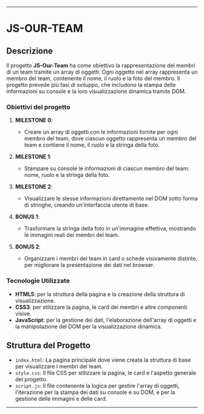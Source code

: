 
---

# JS-OUR-TEAM

## Descrizione

Il progetto **JS-Our-Team** ha come obiettivo la rappresentazione dei membri di un team tramite un array di oggetti. Ogni oggetto nel array rappresenta un membro del team, contenente il nome, il ruolo e la foto del membro. Il progetto prevede più fasi di sviluppo, che includono la stampa delle informazioni su console e la loro visualizzazione dinamica tramite DOM.

### Obiettivi del progetto

1. **MILESTONE 0**: 
   - Creare un array di oggetti con le informazioni fornite per ogni membro del team, dove ciascun oggetto rappresenta un membro del team e contiene il nome, il ruolo e la stringa della foto.

2. **MILESTONE 1**: 
   - Stampare su console le informazioni di ciascun membro del team: nome, ruolo e la stringa della foto.

3. **MILESTONE 2**: 
   - Visualizzare le stesse informazioni direttamente nel DOM sotto forma di stringhe, creando un'interfaccia utente di base.

4. **BONUS 1**: 
   - Trasformare la stringa della foto in un'immagine effettiva, mostrando le immagini reali dei membri del team.

5. **BONUS 2**: 
   - Organizzare i membri del team in card o schede visivamente distinte, per migliorare la presentazione dei dati nel browser.

### Tecnologie Utilizzate

- **HTML5**: per la struttura della pagina e la creazione della struttura di visualizzazione.
- **CSS3**: per stilizzare la pagina, le card dei membri e altre componenti visive.
- **JavaScript**: per la gestione dei dati, l'elaborazione dell'array di oggetti e la manipolazione del DOM per la visualizzazione dinamica.

## Struttura del Progetto

- `index.html`: La pagina principale dove viene creata la struttura di base per visualizzare i membri del team.
- `style.css`: Il file CSS per stilizzare la pagina, le card e l'aspetto generale del progetto.
- `script.js`: Il file contenente la logica per gestire l'array di oggetti, l'iterazione per la stampa dei dati su console e su DOM, e per la gestione delle immagini e delle card.

---
